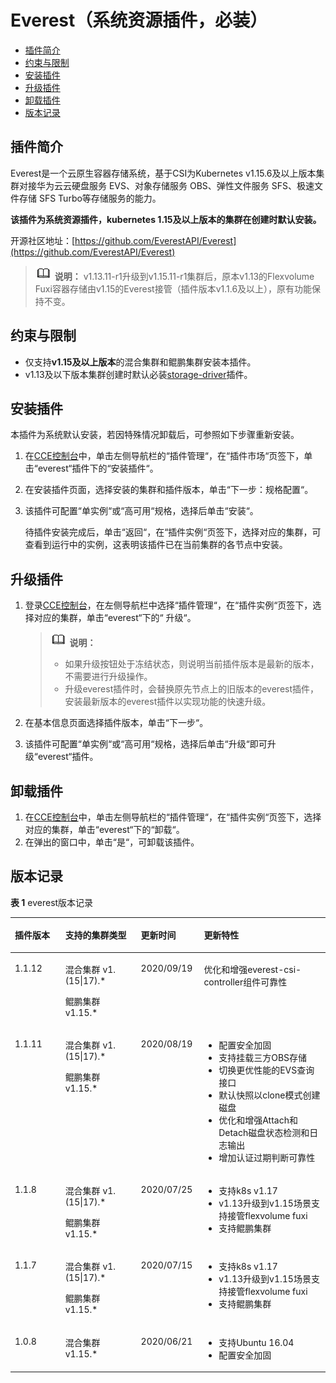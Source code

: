 # Everest（系统资源插件，必装）<a name="cce_01_0066"></a>

-   [插件简介](#section25311744154917)
-   [约束与限制](#section202191122814)
-   [安装插件](#section168341157155317)
-   [升级插件](#section414918421496)
-   [卸载插件](#section610455514114)
-   [版本记录](#section144262219109)

## 插件简介<a name="section25311744154917"></a>

Everest是一个云原生容器存储系统，基于CSI为Kubernetes v1.15.6及以上版本集群对接华为云云硬盘服务 EVS、对象存储服务 OBS、弹性文件服务 SFS、极速文件存储 SFS Turbo等存储服务的能力。

**该插件为系统资源插件，kubernetes 1.15及以上版本的集群在创建时默认安装。**

开源社区地址：[https://github.com/EverestAPI/Everest](https://github.com/EverestAPI/Everest)

>![](public_sys-resources/icon-note.gif) **说明：** 
>v1.13.11-r1升级到v1.15.11-r1集群后，原本v1.13的Flexvolume Fuxi容器存储由v1.15的Everest接管（插件版本v1.1.6及以上），原有功能保持不变。

## 约束与限制<a name="section202191122814"></a>

-   仅支持**v1.15及以上版本**的混合集群和鲲鹏集群安装本插件。
-   v1.13及以下版本集群创建时默认必装[storage-driver](storage-driver（系统资源插件-必装）.md)插件。

## 安装插件<a name="section168341157155317"></a>

本插件为系统默认安装，若因特殊情况卸载后，可参照如下步骤重新安装。

1.  在[CCE控制台](https://console.huaweicloud.com/cce2.0/?utm_source=helpcenter)中，单击左侧导航栏的“插件管理“，在“插件市场“页签下，单击“everest“插件下的“安装插件“。
2.  在安装插件页面，选择安装的集群和插件版本，单击“下一步：规格配置“。
3.  该插件可配置“单实例“或“高可用“规格，选择后单击“安装“。

    待插件安装完成后，单击“返回“，在“插件实例“页签下，选择对应的集群，可查看到运行中的实例，这表明该插件已在当前集群的各节点中安装。


## 升级插件<a name="section414918421496"></a>

1.  登录[CCE控制台](https://console.huaweicloud.com/cce2.0/?utm_source=helpcenter)，在左侧导航栏中选择“插件管理“，在“插件实例“页签下，选择对应的集群，单击“everest“下的“ 升级“。

    >![](public_sys-resources/icon-note.gif) **说明：** 
    >-   如果升级按钮处于冻结状态，则说明当前插件版本是最新的版本，不需要进行升级操作。
    >-   升级everest插件时，会替换原先节点上的旧版本的everest插件，安装最新版本的everest插件以实现功能的快速升级。

2.  在基本信息页面选择插件版本，单击“下一步“。
3.  该插件可配置“单实例“或“高可用“规格，选择后单击“升级“即可升级“everest“插件。

## 卸载插件<a name="section610455514114"></a>

1.  在[CCE控制台](https://console.huaweicloud.com/cce2.0/?utm_source=helpcenter)中，单击左侧导航栏的“插件管理“，在“插件实例“页签下，选择对应的集群，单击“everest“下的“卸载“。
2.  在弹出的窗口中，单击“是“，可卸载该插件。

## 版本记录<a name="section144262219109"></a>

**表 1**  everest版本记录

<a name="table178175952310"></a>
<table><thead align="left"><tr id="row278175916234"><th class="cellrowborder" valign="top" width="16%" id="mcps1.2.5.1.1"><p id="p37875972314"><a name="p37875972314"></a><a name="p37875972314"></a>插件版本</p>
</th>
<th class="cellrowborder" valign="top" width="24%" id="mcps1.2.5.1.2"><p id="p1178135932311"><a name="p1178135932311"></a><a name="p1178135932311"></a>支持的集群类型</p>
</th>
<th class="cellrowborder" valign="top" width="20%" id="mcps1.2.5.1.3"><p id="p178185952316"><a name="p178185952316"></a><a name="p178185952316"></a>更新时间</p>
</th>
<th class="cellrowborder" valign="top" width="40%" id="mcps1.2.5.1.4"><p id="p2078175942320"><a name="p2078175942320"></a><a name="p2078175942320"></a>更新特性</p>
</th>
</tr>
</thead>
<tbody><tr id="row152684214528"><td class="cellrowborder" valign="top" width="16%" headers="mcps1.2.5.1.1 "><p id="p1426982165212"><a name="p1426982165212"></a><a name="p1426982165212"></a>1.1.12</p>
</td>
<td class="cellrowborder" valign="top" width="24%" headers="mcps1.2.5.1.2 "><p id="p4404204135317"><a name="p4404204135317"></a><a name="p4404204135317"></a>混合集群 v1.(15|17).*</p>
<p id="p194041941125320"><a name="p194041941125320"></a><a name="p194041941125320"></a>鲲鹏集群 v1.15.*</p>
</td>
<td class="cellrowborder" valign="top" width="20%" headers="mcps1.2.5.1.3 "><p id="p02691229527"><a name="p02691229527"></a><a name="p02691229527"></a>2020/09/19</p>
</td>
<td class="cellrowborder" valign="top" width="40%" headers="mcps1.2.5.1.4 "><p id="p11206817155310"><a name="p11206817155310"></a><a name="p11206817155310"></a>优化和增强everest-csi-controller组件可靠性</p>
</td>
</tr>
<tr id="row7335155311559"><td class="cellrowborder" valign="top" width="16%" headers="mcps1.2.5.1.1 "><p id="p1333565320554"><a name="p1333565320554"></a><a name="p1333565320554"></a>1.1.11</p>
</td>
<td class="cellrowborder" valign="top" width="24%" headers="mcps1.2.5.1.2 "><p id="p207694410562"><a name="p207694410562"></a><a name="p207694410562"></a>混合集群 v1.(15|17).*</p>
<p id="p9769840568"><a name="p9769840568"></a><a name="p9769840568"></a>鲲鹏集群 v1.15.*</p>
</td>
<td class="cellrowborder" valign="top" width="20%" headers="mcps1.2.5.1.3 "><p id="p8335165335516"><a name="p8335165335516"></a><a name="p8335165335516"></a>2020/08/19</p>
</td>
<td class="cellrowborder" valign="top" width="40%" headers="mcps1.2.5.1.4 "><a name="ul1466354565"></a><a name="ul1466354565"></a><ul id="ul1466354565"><li>配置安全加固</li><li>支持挂载三方OBS存储</li><li>切换更优性能的EVS查询接口</li><li>默认快照以clone模式创建磁盘</li><li>优化和增强Attach和Detach磁盘状态检测和日志输出</li><li>增加认证过期判断可靠性</li></ul>
</td>
</tr>
<tr id="row97875912317"><td class="cellrowborder" valign="top" width="16%" headers="mcps1.2.5.1.1 "><p id="p32688619116"><a name="p32688619116"></a><a name="p32688619116"></a>1.1.8</p>
</td>
<td class="cellrowborder" valign="top" width="24%" headers="mcps1.2.5.1.2 "><p id="p1326813661113"><a name="p1326813661113"></a><a name="p1326813661113"></a>混合集群 v1.(15|17).*</p>
<p id="p1926817661110"><a name="p1926817661110"></a><a name="p1926817661110"></a>鲲鹏集群 v1.15.*</p>
</td>
<td class="cellrowborder" valign="top" width="20%" headers="mcps1.2.5.1.3 "><p id="p17268161112"><a name="p17268161112"></a><a name="p17268161112"></a>2020/07/25</p>
</td>
<td class="cellrowborder" valign="top" width="40%" headers="mcps1.2.5.1.4 "><a name="ul1126810651115"></a><a name="ul1126810651115"></a><ul id="ul1126810651115"><li>支持k8s v1.17</li><li>v1.13升级到v1.15场景支持接管flexvolume fuxi</li><li>支持鲲鹏集群</li></ul>
</td>
</tr>
<tr id="row187865919236"><td class="cellrowborder" valign="top" width="16%" headers="mcps1.2.5.1.1 "><p id="p82685618110"><a name="p82685618110"></a><a name="p82685618110"></a>1.1.7</p>
</td>
<td class="cellrowborder" valign="top" width="24%" headers="mcps1.2.5.1.2 "><p id="p1799412815122"><a name="p1799412815122"></a><a name="p1799412815122"></a>混合集群 v1.(15|17).*</p>
<p id="p149958851219"><a name="p149958851219"></a><a name="p149958851219"></a>鲲鹏集群 v1.15.*</p>
</td>
<td class="cellrowborder" valign="top" width="20%" headers="mcps1.2.5.1.3 "><p id="p1268156101115"><a name="p1268156101115"></a><a name="p1268156101115"></a>2020/07/15</p>
</td>
<td class="cellrowborder" valign="top" width="40%" headers="mcps1.2.5.1.4 "><a name="ul926856141116"></a><a name="ul926856141116"></a><ul id="ul926856141116"><li>支持k8s v1.17</li><li>v1.13升级到v1.15场景支持接管flexvolume fuxi</li><li>支持鲲鹏集群</li></ul>
</td>
</tr>
<tr id="row14788592234"><td class="cellrowborder" valign="top" width="16%" headers="mcps1.2.5.1.1 "><p id="p1726806111117"><a name="p1726806111117"></a><a name="p1726806111117"></a>1.0.8</p>
</td>
<td class="cellrowborder" valign="top" width="24%" headers="mcps1.2.5.1.2 "><p id="p122681366114"><a name="p122681366114"></a><a name="p122681366114"></a>混合集群 v1.15.*</p>
</td>
<td class="cellrowborder" valign="top" width="20%" headers="mcps1.2.5.1.3 "><p id="p1226814618110"><a name="p1226814618110"></a><a name="p1226814618110"></a>2020/06/21</p>
</td>
<td class="cellrowborder" valign="top" width="40%" headers="mcps1.2.5.1.4 "><a name="ul1426811651119"></a><a name="ul1426811651119"></a><ul id="ul1426811651119"><li>支持Ubuntu 16.04</li><li>配置安全加固</li></ul>
</td>
</tr>
</tbody>
</table>

